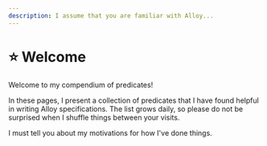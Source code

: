 ```yaml
---
description: I assume that you are familiar with Alloy...
---
```


# ⭐ Welcome

Welcome to my compendium of predicates!

In these pages, I present a collection of predicates that I have found helpful in writing Alloy specifications. The list grows daily, so please do not be surprised when I shuffle things between your visits.

I must tell you about my motivations for how I've done things.
